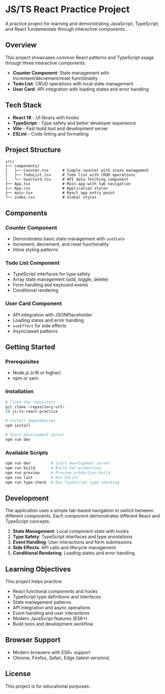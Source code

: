 # JS/TS React Practice Project

A practice project for learning and demonstrating JavaScript, TypeScript, and React fundamentals through interactive components.

## Overview

This project showcases common React patterns and TypeScript usage through three interactive components:

- **Counter Component**: State management with increment/decrement/reset functionality
- **Todo List**: CRUD operations with local state management
- **User Card**: API integration with loading states and error handling

## Tech Stack

- **React 18** - UI library with hooks
- **TypeScript** - Type safety and better developer experience
- **Vite** - Fast build tool and development server
- **ESLint** - Code linting and formatting

## Project Structure

```
src/
├── components/
│   ├── Counter.tsx      # Simple counter with state management
│   ├── TodoList.tsx     # Todo list with CRUD operations
│   └── UserCard.tsx     # API data fetching component
├── App.tsx              # Main app with tab navigation
├── App.css              # Application styles
├── main.tsx             # React app entry point
└── index.css            # Global styles
```

## Components

### Counter Component
- Demonstrates basic state management with `useState`
- Increment, decrement, and reset functionality
- Inline styling patterns

### Todo List Component
- TypeScript interfaces for type safety
- Array state management (add, toggle, delete)
- Form handling and keyboard events
- Conditional rendering

### User Card Component
- API integration with JSONPlaceholder
- Loading states and error handling
- `useEffect` for side effects
- Async/await patterns

## Getting Started

### Prerequisites
- Node.js (v16 or higher)
- npm or yarn

### Installation

```bash
# Clone the repository
git clone <repository-url>
cd js-ts-react-practice

# Install dependencies
npm install

# Start development server
npm run dev
```

### Available Scripts

```bash
npm run dev         # Start development server
npm run build       # Build for production
npm run preview     # Preview production build
npm run lint        # Run ESLint
npm run type-check  # Run TypeScript type checking
```

## Development

The application uses a simple tab-based navigation to switch between different components. Each component demonstrates different React and TypeScript concepts:

1. **State Management**: Local component state with hooks
2. **Type Safety**: TypeScript interfaces and type annotations
3. **Event Handling**: User interactions and form submissions
4. **Side Effects**: API calls and lifecycle management
5. **Conditional Rendering**: Loading states and error handling

## Learning Objectives

This project helps practice:

- React functional components and hooks
- TypeScript type definitions and interfaces  
- State management patterns
- API integration and async operations
- Event handling and user interactions
- Modern JavaScript features (ES6+)
- Build tools and development workflow

## Browser Support

- Modern browsers with ES6+ support
- Chrome, Firefox, Safari, Edge (latest versions)

## License

This project is for educational purposes.